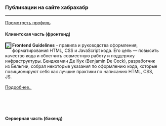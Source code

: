 <h3>Публикации на сайте хабрахабр</h3>
<hr>
<a href="https://habrahabr.ru/users/splincodewd/">Посмотреть профиль</a>

<h4>Клиентская часть (фронтенд)</h4>
<img src="https://hsto.org/files/5ad/d35/6fe/5add356fe9fe4db6a3d5e8eff84dff59.png" align="left" border="2"/>
<b>Frontend Guidelines</b> - правила и руководства оформления, форматирования HTML, СSS и JavaScript кода. Его цель — повысить качество кода и облегчить совместную работу и поддержку инфраструктуры.  Бенджамин Де Кук (Benjamin De Cock), разработчик из Бельгии, собрал некоторые указания по оформлению кода, которые позиционируют себя как лучшие практики по написанию HTML, CSS, JS. <br> <br> <a href="https://habrahabr.ru/post/275729/">Подробнее..</a> <br> <br> 

<br><br>
<h4>Серверная часть (бэкенд)</h4>
